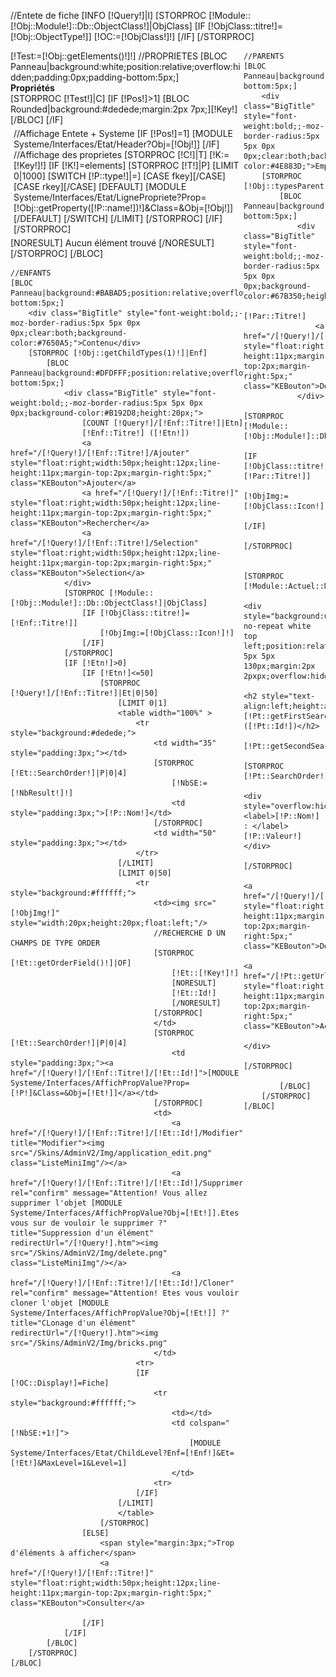 //Entete de fiche
[INFO [!Query!]|I]
[STORPROC [!Module::[!Obj::Module!]::Db::ObjectClass!]|ObjClass]
	[IF [!ObjClass::titre!]=[!Obj::ObjectType!]]
		[!OC:=[!ObjClass!]!]
	[/IF]
[/STORPROC]

<div style="overflow:hidden;width:74%;float:left;">
	[!Test:=[!Obj::getElements()!]!]
	//PROPRIETES
	[BLOC Panneau|background:white;position:relative;overflow:hidden;padding:0px;padding-bottom:5px;]
		<div class="BigTitle" style="font-weight:bold;;-moz-border-radius:5px 5px 0px 0px;clear:both;">Propriétés</div>
		[STORPROC [!Test!]|C]
				[IF [!Pos!]>1]
					[BLOC Rounded|background:#dedede;margin:2px 7px;][!Key!][/BLOC]
				[/IF]
				<div style="margin:5px;overflow:hidden;">
					//Affichage Entete + Systeme
					[IF [!Pos!]=1]
						[MODULE Systeme/Interfaces/Etat/Header?Obj=[!Obj!]]
					[/IF]
					//Affichage des proprietes
					[STORPROC [!C!]|T]
						[!K:=[!Key!]!]
						[IF [!K!]=elements]
							[STORPROC [!T!]|P]
								[LIMIT 0|1000]
									[SWITCH [!P::type!]|=]
										[CASE fkey][/CASE]
										[CASE rkey][/CASE]
										[DEFAULT]
											[MODULE Systeme/Interfaces/Etat/LignePropriete?Prop=[!Obj::getProperty([!P::name!])!]&Class=&Obj=[!Obj!]]
										[/DEFAULT]
									[/SWITCH]
								[/LIMIT]
							[/STORPROC]
						[/IF]
					[/STORPROC]
				</div>
			[NORESULT]
				Aucun &eacute;l&eacute;ment trouv&eacute;
			[/NORESULT]
		[/STORPROC]
	[/BLOC]
	
	//ENFANTS
	[BLOC Panneau|background:#BABAD5;position:relative;overflow:hidden;padding:0px;padding-bottom:5px;]
		<div class="BigTitle" style="font-weight:bold;;-moz-border-radius:5px 5px 0px 0px;clear:both;background-color:#7650A5;">Contenu</div>
		[STORPROC [!Obj::getChildTypes(1)!]|Enf]
			[BLOC Panneau|background:#DFDFFF;position:relative;overflow:hidden;padding:0px;padding-bottom:5px;]
				<div class="BigTitle" style="font-weight:bold;;-moz-border-radius:5px 5px 0px 0px;background-color:#B192D8;height:20px;">
					[COUNT [!Query!]/[!Enf::Titre!]|Etn]
					[!Enf::Titre!] ([!Etn!])
					<a href="/[!Query!]/[!Enf::Titre!]/Ajouter" style="float:right;width:50px;height:12px;line-height:11px;margin-top:2px;margin-right:5px;" class="KEBouton">Ajouter</a>
					<a href="/[!Query!]/[!Enf::Titre!]" style="float:right;width:50px;height:12px;line-height:11px;margin-top:2px;margin-right:5px;" class="KEBouton">Rechercher</a>
					<a href="/[!Query!]/[!Enf::Titre!]/Selection" style="float:right;width:50px;height:12px;line-height:11px;margin-top:2px;margin-right:5px;" class="KEBouton">Selection</a>
				</div>
				[STORPROC [!Module::[!Obj::Module!]::Db::ObjectClass!]|ObjClass]
					[IF [!ObjClass::titre!]=[!Enf::Titre!]]
						[!ObjImg:=[!ObjClass::Icon!]!]
					[/IF]
				[/STORPROC]
				[IF [!Etn!]>0]
					[IF [!Etn!]<=50]
						[STORPROC [!Query!]/[!Enf::Titre!]|Et|0|50]
							[LIMIT 0|1]
							<table width="100%" >
								<tr style="background:#dedede;">
									<td width="35" style="padding:3px;"></td>
									[STORPROC [!Et::SearchOrder!]|P|0|4]
										[!NbSE:=[!NbResult!]!]
										<td style="padding:3px;">[!P::Nom!]</td>
									[/STORPROC]
									<td width="50" style="padding:3px;"></td>
								</tr>
							[/LIMIT]
							[LIMIT 0|50]
								<tr style="background:#ffffff;">
									<td><img src="[!ObjImg!]" style="width:20px;height:20px;float:left;"/>
									//RECHERCHE D UN CHAMPS DE TYPE ORDER
									[STORPROC [!Et::getOrderField()!]|OF]
									    [!Et::[!Key!]!]
									    [NORESULT]
										[!Et::Id!]
									    [/NORESULT]
									[/STORPROC]
									</td>
									[STORPROC [!Et::SearchOrder!]|P|0|4]
										<td style="padding:3px;"><a href="/[!Query!]/[!Enf::Titre!]/[!Et::Id!]">[MODULE Systeme/Interfaces/AffichPropValue?Prop=[!P!]&Class=&Obj=[!Et!]]</a></td>
									[/STORPROC]
									<td>
										<a href="/[!Query!]/[!Enf::Titre!]/[!Et::Id!]/Modifier" title="Modifier"><img src="/Skins/AdminV2/Img/application_edit.png" class="ListeMiniImg"/></a>
										<a href="/[!Query!]/[!Enf::Titre!]/[!Et::Id!]/Supprimer" rel="confirm" message="Attention! Vous allez supprimer l'objet [MODULE Systeme/Interfaces/AffichPropValue?Obj=[!Et!]].Etes vous sur de vouloir le supprimer ?" title="Suppression d'un élément" redirectUrl="/[!Query!].htm"><img src="/Skins/AdminV2/Img/delete.png" class="ListeMiniImg"/></a>
										<a href="/[!Query!]/[!Enf::Titre!]/[!Et::Id!]/Cloner" rel="confirm" message="Attention! Etes vous vouloir cloner l'objet [MODULE Systeme/Interfaces/AffichPropValue?Obj=[!Et!]] ?" title="CLonage d'un élément" redirectUrl="/[!Query!].htm"><img src="/Skins/AdminV2/Img/bricks.png" 
									</td>
								<tr>
								[IF [!OC::Display!]=Fiche]
									<tr style="background:#ffffff;">
										<td></td>
										<td colspan="[!NbSE:+1!]">
											[MODULE Systeme/Interfaces/Etat/ChildLevel?Enf=[!Enf!]&Et=[!Et!]&MaxLevel=1&Level=1]
										</td>
									<tr>
								[/IF]
							[/LIMIT]
							</table>
						[/STORPROC]
					[ELSE]
						<span style="margin:3px;">Trop d'éléments à afficher</span>
						<a href="/[!Query!]/[!Enf::Titre!]" style="float:right;width:50px;height:12px;line-height:11px;margin-top:2px;margin-right:5px;" class="KEBouton">Consulter</a>
	
					[/IF]
				[/IF]
			[/BLOC]
		[/STORPROC]
	[/BLOC]
</div>

	//PARENTS
	[BLOC Panneau|background:#BCC7BE;position:relative;overflow:hidden;padding:0px;padding-bottom:5px;]
		<div class="BigTitle" style="font-weight:bold;;-moz-border-radius:5px 5px 0px 0px;clear:both;background-color:#4E883D;">Emplacements</div>
		[STORPROC [!Obj::typesParent!]|Par]
			[BLOC Panneau|background:#E8F6EC;position:relative;overflow:hidden;padding:0px;padding-bottom:5px;]
				<div class="BigTitle" style="font-weight:bold;;-moz-border-radius:5px 5px 0px 0px;background-color:#67B350;height:20px;">
					[!Par::Titre!]
					<a href="/[!Query!]/[!Par::Titre!]/Deplacer" style="float:right;width:50px;height:12px;line-height:11px;margin-top:2px;margin-right:5px;" class="KEBouton">Déplacer</a>
				</div>
				[STORPROC [!Module::[!Obj::Module!]::Db::ObjectClass!]|ObjClass]
					[IF [!ObjClass::titre!]=[!Par::Titre!]]
						[!ObjImg:=[!ObjClass::Icon!]!]
					[/IF]
				[/STORPROC]

				[STORPROC [!Module::Actuel::Nom!]/[!Par::Titre!]/[!Obj::ObjectType!]/[!Obj::Id!]|Pt|0|10|tmsCreate|DESC]
					<div style="background:url([!ObjImg!]) no-repeat white top left;position:relative;padding:5px 5px 5px 130px;margin:2px 2pxpx;overflow:hidden;">
						<h2 style="text-align:left;height:auto;">[!Pt::getFirstSearchOrder!] ([!Pt::Id!])</h2>
						[!Pt::getSecondSearchOrder!]
						[STORPROC [!Pt::SearchOrder!]|P|1|3]
							<div style="overflow:hidden;"><label>[!P::Nom!] : </label>[!P::Valeur!]</div>
						[/STORPROC]
						<a href="/[!Query!]/[!Par::Titre!]/Delier" style="float:right;width:50px;height:12px;line-height:11px;margin-top:2px;margin-right:5px;" class="KEBouton">Délier</a>
						<a href="/[!Pt::getUrl!]" style="float:right;width:50px;height:12px;line-height:11px;margin-top:2px;margin-right:5px;" class="KEBouton">Accéder</a>
					</div>
				[/STORPROC]
				
			[/BLOC]
		[/STORPROC]
	[/BLOC]
